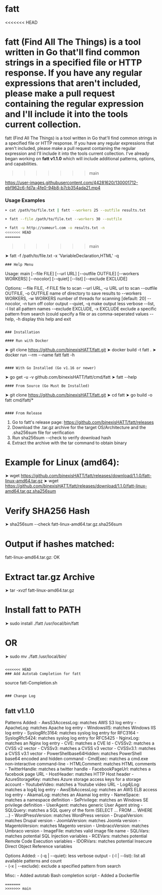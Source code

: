 # fatt
<<<<<<< HEAD

fatt (Find All The Things) is a tool written in Go that'll find common strings in a specified file or HTTP response. If you have any regular expressions that aren't included, please make a pull request containing the regular expression and I'll include it into the tools current collection.
=======
fatt (Find All The Things) is a tool written in Go that'll find common strings in a specified file or HTTP response. If you have any regular expressions that aren't included, please make a pull request containing the regular expression and I'll include it into the tools current collection. I've already began working on **fatt v1.1.0** which will include additional patterns, options, and capabilities.
>>>>>>> main

https://user-images.githubusercontent.com/44281620/130001712-ebf962c6-fd7a-4fe0-94b8-b7cb354ada21.mp4

### Usage Examples
```bash
➤ cat /path/to/file.txt | fatt --workers 25 --outfile results.txt

➤ fatt --file /path/to/file.txt --workers 30 --outfile

➤ fatt -u http://someurl.com -o results.txt -n
<<<<<<< HEAD
=======
```
>>>>>>> main

➤ fatt -f /path/to/file.txt -x 'VariableDeclaration,HTML' -q
```
### Help Menu
```
Usage: main [--file FILE] [--url URL] [--outfile OUTFILE] [--workers WORKERS] [--nocolor] [--quiet] [--list] [--exclude EXCLUDE]

Options:
  --file FILE, -f FILE   file to scan
  --url URL, -u URL      url to scan
  --outfile OUTFILE, -o OUTFILE
                         name of directory to save results to
  --workers WORKERS, -w WORKERS
                         number of threads for scanning [default: 20]
  --nocolor, -n          turn off color output
  --quiet, -q            make output less verbose
  --list, -l             list all pattern names
  --exclude EXCLUDE, -x EXCLUDE
                         exclude a specific pattern from search (could specify a file or as comma-seperated values
  --help, -h             display this help and exit
```

### Installation

#### Run with Docker
```
➤ git clone https://github.com/binexisHATT/fatt.git
➤ docker build -t fatt .
➤ docker run --rm --name fatt fatt -h
```

#### With Go Installed (Go v1.16 or newer)
```
➤ go get -u -v github.com/binexisHATT/fatt/cmd/fatt
➤ fatt --help
```
#### From Source (Go Must Be Installed)
```
➤ git clone https://github.com/binexisHATT/fatt.git
➤ cd fatt
➤ go build -o fatt cmd/fatt/*
```

#### From Release
```
1. Go to fatt's release page: https://github.com/binexisHATT/fatt/releases
2. Download the .tar.gz archive for the target OS/Architecture and the .sha256sum file for verification
3. Run sha256sum --check to verify download hash
4. Extract the archive with the tar command to obtain binary

# Example for Linux (amd64):
➤ wget https://github.com/binexisHATT/fatt/releases/download/1.1.0/fatt-linux-amd64.tar.gz
➤ wget https://github.com/binexisHATT/fatt/releases/download/1.1.0/fatt-linux-amd64.tar.gz.sha256sum

# Verify SHA256 Hash
➤ sha256sum --check fatt-linux-amd64.tar.gz.sha256sum
# Output if hashes matched:
fatt-linux-amd64.tar.gz: OK

# Extract tar.gz Archive
➤ tar -xvzf fatt-linux-amd64.tar.gz
# Install fatt to PATH
➤ sudo install ./fatt /usr/local/bin/fatt
# OR
➤ sudo mv ./fatt /usr/local/bin/
```

<<<<<<< HEAD
### Add Autotab Completion for fatt
```
source fatt-Completion.sh
```

### Change Log
```
fatt v1.1.0
---------------------------------------------------------------------------------------
Patterns Added:
	- AwsS3AccessLog: matches AWS S3 log entry
	- ApacheLog: matches Apache log entry
	- WindowsIIS: matches Windows IIS log entry 
	- SyslogRfc3164: matches syslog log entry for RFC3164
	- SyslogRfc5424: matches syslog log entry for RFC5425
	- NginxLog: matches an Nginx log entry
	- CVE: matches a CVE Id
	- CVSSv2: matches a CVSS v2 vector
	- CVSSv3: matches a CVSS v3 vector
	- CVSSv3.1: matches a CVSS v3.1 vector
	- PowerShellbase64Hidden: matches PowerShell base64 encoded and hidden command
	- CmdExec: matches a cmd.exe non-interactive command-line
	- HTMLComment: matches HTML comments
	- TwitterHandle: matches a twitter handle
	- FacebookPageUrl: matches a facebook page URL
	- HostHeader: matches HTTP Host header
	- AzureStorageKey: matches Azure storage access keys for a storage account
	- YoutubeVideo: matches a Youtube video URL
	- Log4jLog: matches a log4j log entry
	- AwsElbAccessLog: matches an AWS ELB access log entry
	- AkamaiLog: matches an Akamai log entry
	- NameSpace: matches a namespace definition
	- SePrivilege: matches an Windows SE privilege definition
	- UserAgent: matches generic User Agent string
	- SQLQuery: matches a SQL query of the form (SELECT ... FROM ... WHERE ...)
	- WordPressVersion: matches WordPress version
	- DrupalVersion: matches Drupal version
	- JoomlaVersion: matches Joomla version
	- MagentoVersion: matches Magento version
	- UmbracoVersion: matches Umbraco version
	- ImageFile: matches valid image file name
	- SQLiVars: matches potential SQL Injection variables
	- RCEVars: matches potential Remote Code Execution variables
	- IDORVars: matches potential Insecure Direct Object Reference variables

Options Added:
	- (-q | --quiet): less verbose output
	- (-l | --list): list all available patterns and count	
	- (-x | --exclude): exclude a specified pattern from search

Misc:
	- Added autotab Bash completion script
	- Added a Dockerfile
```
=======
>>>>>>> main
